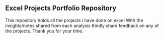 ## Excel Projects Portfolio Repository
This repository holds all the projects i have done on excel
With the insights/notes shared from each analysis
Kindly share feedback on any of the projects.
Thank you for your time.
